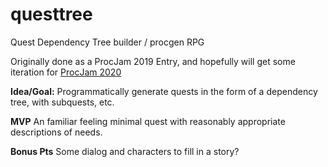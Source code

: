 # questtree
Quest Dependency Tree builder / procgen RPG

Originally done as a ProcJam 2019 Entry, and hopefully will get some iteration for [ProcJam 2020](https://itch.io/jam/procjam)

**Idea/Goal:**
Programmatically generate quests in the form of a dependency tree, with subquests, etc. 

**MVP**
An familiar feeling minimal quest with reasonably appropriate descriptions of needs.

**Bonus Pts**
Some dialog and characters to fill in a story?
